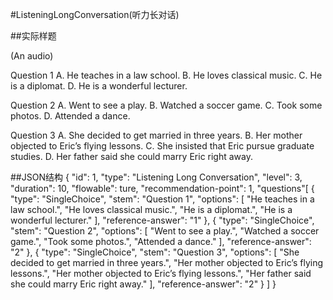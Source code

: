 #ListeningLongConversation(听力长对话)

##实际样题

(An audio) 

Question 1 
A. He teaches in a law school. 
B. He loves classical music. 
C. He is a diplomat. 
D. He is a wonderful lecturer. 

Question 2
A. Went to see a play. 
B. Watched a soccer game. 
C. Took some photos. 
D. Attended a dance. 

Question 3
A. She decided to get married in three years. 
B. Her mother objected to Eric’s flying lessons. 
C. She insisted that Eric pursue graduate studies. 
D. Her father said she could marry Eric right away. 

##JSON结构
	{
	    "id": 1,
		"type": "Listening Long Conversation",
		"level": 3,
		"duration": 10,
		"flowable": ture,
		"recommendation-point": 1,
		"questions"[
			{
			"type": "SingleChoice",
			"stem": "Question 1",
			"options": [
		  		"He teaches in a law school.",
		  		"He loves classical music.",
		  		"He is a diplomat.",
		  		"He is a wonderful lecturer."
		    ],
			"reference-answer": "1"
			},
			{
			"type": "SingleChoice",
			"stem": "Question 2",
			"options": [
		  		"Went to see a play.",
		  		"Watched a soccer game.",
		  		"Took some photos.",
		  		"Attended a dance."
		    ],
			"reference-answer": "2"
			},
			{
			"type": "SingleChoice",
			"stem": "Question 3",
			"options": [
		 		"She decided to get married in three years.",
		  		"Her mother objected to Eric’s flying lessons.",
		  		"Her mother objected to Eric’s flying lessons.",
		  		"Her father said she could marry Eric right away."
		    ],
			"reference-answer": "2"
			}
		]
	}
